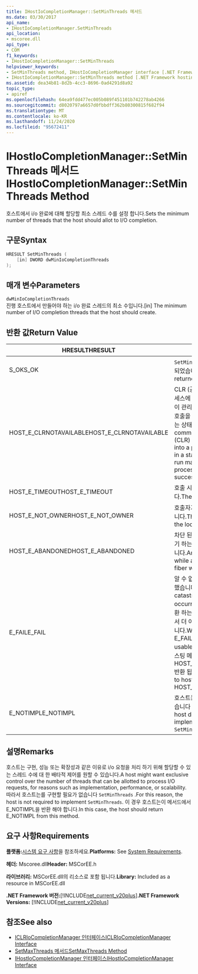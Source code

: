 ```yaml
---
title: IHostIoCompletionManager::SetMinThreads 메서드
ms.date: 03/30/2017
api_name:
- IHostIoCompletionManager.SetMinThreads
api_location:
- mscoree.dll
api_type:
- COM
f1_keywords:
- IHostIoCompletionManager::SetMinThreads
helpviewer_keywords:
- SetMinThreads method, IHostIoCompletionManager interface [.NET Framework hosting]
- IHostIoCompletionManager::SetMinThreads method [.NET Framework hosting]
ms.assetid: dea34b81-8d2b-4cc3-8696-0ad4291d8a92
topic_type:
- apiref
ms.openlocfilehash: 64ea9fdd477ec005b089f451101b742278ab4266
ms.sourcegitcommit: d8020797a6657d0fbbdff362b80300815f682f94
ms.translationtype: MT
ms.contentlocale: ko-KR
ms.lasthandoff: 11/24/2020
ms.locfileid: "95672411"
---
```

# <a name="ihostiocompletionmanagersetminthreads-method"></a><span data-ttu-id="5c3f2-102">IHostIoCompletionManager::SetMinThreads 메서드</span><span class="sxs-lookup"><span data-stu-id="5c3f2-102">IHostIoCompletionManager::SetMinThreads Method</span></span>

<span data-ttu-id="5c3f2-103">호스트에서 i/o 완료에 대해 할당할 최소 스레드 수를 설정 합니다.</span><span class="sxs-lookup"><span data-stu-id="5c3f2-103">Sets the minimum number of threads that the host should allot to I/O completion.</span></span>  
  
## <a name="syntax"></a><span data-ttu-id="5c3f2-104">구문</span><span class="sxs-lookup"><span data-stu-id="5c3f2-104">Syntax</span></span>  
  
```cpp  
HRESULT SetMinThreads (  
    [in] DWORD dwMinIoCompletionThreads  
);  
```  
  
## <a name="parameters"></a><span data-ttu-id="5c3f2-105">매개 변수</span><span class="sxs-lookup"><span data-stu-id="5c3f2-105">Parameters</span></span>  

 `dwMinIoCompletionThreads`  
 <span data-ttu-id="5c3f2-106">진행 호스트에서 만들어야 하는 i/o 완료 스레드의 최소 수입니다.</span><span class="sxs-lookup"><span data-stu-id="5c3f2-106">[in] The minimum number of I/O completion threads that the host should create.</span></span>  
  
## <a name="return-value"></a><span data-ttu-id="5c3f2-107">반환 값</span><span class="sxs-lookup"><span data-stu-id="5c3f2-107">Return Value</span></span>  
  
|<span data-ttu-id="5c3f2-108">HRESULT</span><span class="sxs-lookup"><span data-stu-id="5c3f2-108">HRESULT</span></span>|<span data-ttu-id="5c3f2-109">설명</span><span class="sxs-lookup"><span data-stu-id="5c3f2-109">Description</span></span>|  
|-------------|-----------------|  
|<span data-ttu-id="5c3f2-110">S_OK</span><span class="sxs-lookup"><span data-stu-id="5c3f2-110">S_OK</span></span>|<span data-ttu-id="5c3f2-111">`SetMinThreads` 성공적으로 반환 되었습니다.</span><span class="sxs-lookup"><span data-stu-id="5c3f2-111">`SetMinThreads` returned successfully.</span></span>|  
|<span data-ttu-id="5c3f2-112">HOST_E_CLRNOTAVAILABLE</span><span class="sxs-lookup"><span data-stu-id="5c3f2-112">HOST_E_CLRNOTAVAILABLE</span></span>|<span data-ttu-id="5c3f2-113">CLR (공용 언어 런타임)이 프로세스에 로드 되지 않았거나 CLR이 관리 코드를 실행할 수 없거나 호출을 성공적으로 처리할 수 없는 상태에 있습니다.</span><span class="sxs-lookup"><span data-stu-id="5c3f2-113">The common language runtime (CLR) has not been loaded into a process, or the CLR is in a state in which it cannot run managed code or process the call successfully.</span></span>|  
|<span data-ttu-id="5c3f2-114">HOST_E_TIMEOUT</span><span class="sxs-lookup"><span data-stu-id="5c3f2-114">HOST_E_TIMEOUT</span></span>|<span data-ttu-id="5c3f2-115">호출 시간이 초과 되었습니다.</span><span class="sxs-lookup"><span data-stu-id="5c3f2-115">The call timed out.</span></span>|  
|<span data-ttu-id="5c3f2-116">HOST_E_NOT_OWNER</span><span class="sxs-lookup"><span data-stu-id="5c3f2-116">HOST_E_NOT_OWNER</span></span>|<span data-ttu-id="5c3f2-117">호출자가 잠금을 소유 하지 않습니다.</span><span class="sxs-lookup"><span data-stu-id="5c3f2-117">The caller does not own the lock.</span></span>|  
|<span data-ttu-id="5c3f2-118">HOST_E_ABANDONED</span><span class="sxs-lookup"><span data-stu-id="5c3f2-118">HOST_E_ABANDONED</span></span>|<span data-ttu-id="5c3f2-119">차단 된 스레드나 파이버에서 대기 하는 동안 이벤트를 취소 했습니다.</span><span class="sxs-lookup"><span data-stu-id="5c3f2-119">An event was canceled while a blocked thread or fiber was waiting on it.</span></span>|  
|<span data-ttu-id="5c3f2-120">E_FAIL</span><span class="sxs-lookup"><span data-stu-id="5c3f2-120">E_FAIL</span></span>|<span data-ttu-id="5c3f2-121">알 수 없는 치명적인 오류가 발생 했습니다.</span><span class="sxs-lookup"><span data-stu-id="5c3f2-121">An unknown catastrophic failure occurred.</span></span> <span data-ttu-id="5c3f2-122">메서드가 E_FAIL 반환 하는 경우 해당 프로세스 내에서 더 이상 CLR을 사용할 수 없습니다.</span><span class="sxs-lookup"><span data-stu-id="5c3f2-122">When a method returns E_FAIL, the CLR is no longer usable within the process.</span></span> <span data-ttu-id="5c3f2-123">호스팅 메서드를 이후에 호출 하면 HOST_E_CLRNOTAVAILABLE 반환 됩니다.</span><span class="sxs-lookup"><span data-stu-id="5c3f2-123">Subsequent calls to hosting methods return HOST_E_CLRNOTAVAILABLE.</span></span>|  
|<span data-ttu-id="5c3f2-124">E_NOTIMPL</span><span class="sxs-lookup"><span data-stu-id="5c3f2-124">E_NOTIMPL</span></span>|<span data-ttu-id="5c3f2-125">호스트는의 구현을 제공 하지 않습니다 `SetMinThreads` .</span><span class="sxs-lookup"><span data-stu-id="5c3f2-125">The host does not provide an implementation of `SetMinThreads`.</span></span>|  
  
## <a name="remarks"></a><span data-ttu-id="5c3f2-126">설명</span><span class="sxs-lookup"><span data-stu-id="5c3f2-126">Remarks</span></span>  

 <span data-ttu-id="5c3f2-127">호스트는 구현, 성능 또는 확장성과 같은 이유로 i/o 요청을 처리 하기 위해 할당할 수 있는 스레드 수에 대 한 배타적 제어를 원할 수 있습니다.</span><span class="sxs-lookup"><span data-stu-id="5c3f2-127">A host might want exclusive control over the number of threads that can be allotted to process I/O requests, for reasons such as implementation, performance, or scalability.</span></span> <span data-ttu-id="5c3f2-128">따라서 호스트는를 구현할 필요가 없습니다 `SetMinThreads` .</span><span class="sxs-lookup"><span data-stu-id="5c3f2-128">For this reason, the host is not required to implement `SetMinThreads`.</span></span> <span data-ttu-id="5c3f2-129">이 경우 호스트는이 메서드에서 E_NOTIMPL을 반환 해야 합니다.</span><span class="sxs-lookup"><span data-stu-id="5c3f2-129">In this case, the host should return E_NOTIMPL from this method.</span></span>  
  
## <a name="requirements"></a><span data-ttu-id="5c3f2-130">요구 사항</span><span class="sxs-lookup"><span data-stu-id="5c3f2-130">Requirements</span></span>  

 <span data-ttu-id="5c3f2-131">**플랫폼:**[시스템 요구 사항](../../get-started/system-requirements.md)을 참조하세요.</span><span class="sxs-lookup"><span data-stu-id="5c3f2-131">**Platforms:** See [System Requirements](../../get-started/system-requirements.md).</span></span>  
  
 <span data-ttu-id="5c3f2-132">**헤더:** Mscoree.dll</span><span class="sxs-lookup"><span data-stu-id="5c3f2-132">**Header:** MSCorEE.h</span></span>  
  
 <span data-ttu-id="5c3f2-133">**라이브러리:** MSCorEE.dll의 리소스로 포함 됩니다.</span><span class="sxs-lookup"><span data-stu-id="5c3f2-133">**Library:** Included as a resource in MSCorEE.dll</span></span>  
  
 <span data-ttu-id="5c3f2-134">**.NET Framework 버전:**[!INCLUDE[net_current_v20plus](../../../../includes/net-current-v20plus-md.md)]</span><span class="sxs-lookup"><span data-stu-id="5c3f2-134">**.NET Framework Versions:** [!INCLUDE[net_current_v20plus](../../../../includes/net-current-v20plus-md.md)]</span></span>  
  
## <a name="see-also"></a><span data-ttu-id="5c3f2-135">참조</span><span class="sxs-lookup"><span data-stu-id="5c3f2-135">See also</span></span>

- [<span data-ttu-id="5c3f2-136">ICLRIoCompletionManager 인터페이스</span><span class="sxs-lookup"><span data-stu-id="5c3f2-136">ICLRIoCompletionManager Interface</span></span>](iclriocompletionmanager-interface.md)
- [<span data-ttu-id="5c3f2-137">SetMaxThreads 메서드</span><span class="sxs-lookup"><span data-stu-id="5c3f2-137">SetMaxThreads Method</span></span>](ihostiocompletionmanager-setmaxthreads-method.md)
- [<span data-ttu-id="5c3f2-138">IHostIoCompletionManager 인터페이스</span><span class="sxs-lookup"><span data-stu-id="5c3f2-138">IHostIoCompletionManager Interface</span></span>](ihostiocompletionmanager-interface.md)
